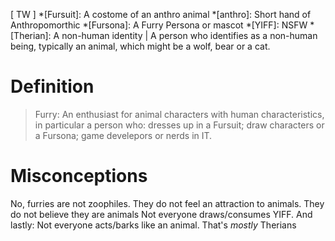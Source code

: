 [ TW ]
*[Fursuit]: A costome of an anthro animal
*[anthro]: Short hand of Anthropomorthic
*[Fursona]: A Furry Persona or mascot
*[YIFF]: NSFW
*[Therian]: A non-human identity | A person who identifies as a non-human  being, typically an animal, which might be a wolf, bear or a cat.
# Definition

> Furry:
> An enthusiast for animal characters with human characteristics, in particular a person who: dresses up in a Fursuit; draw characters or a Fursona; game develepors or nerds in IT.

# Misconceptions
No, furries are not zoophiles. 
They do not feel an attraction to animals. 
They do not believe they are animals
Not everyone draws/consumes YIFF.
And lastly: Not everyone acts/barks like an animal. That's *mostly* Therians

<!--stackedit_data:
eyJoaXN0b3J5IjpbLTE4NzMyOTA3NjcsLTU1NjA2MTk5NSwzOD
E2NTA0MzddfQ==
-->